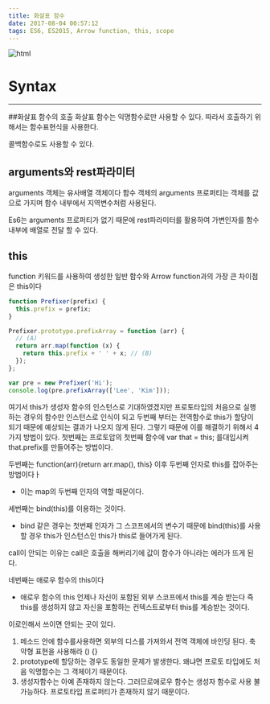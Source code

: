 ```yaml
---
title: 화살표 함수
date: 2017-08-04 00:57:12
tags: ES6, ES2015, Arrow function, this, scope
---
```

![html](../../../../images/es6.png)
# Syntax
---

##화살표 함수의 호출
화살표 함수는 익명함수로만 사용할 수 있다.
따라서 호출하기 위해서는 함수표현식을 사용한다.

콜백함수로도 사용할 수 있다.

## arguments와 rest파라미터
arguments 객체는 유사배열 객체이다
함수 객체의 arguments 프로퍼티는 객체를 값으로 가지며 함수 내부에서 지역변수처럼 사용된다.

Es6는 arguments 프로퍼티가 없기 때문에 rest파라미터를 활용하여 가변인자를 함수내부에 배열로 전달 할 수 있다.

## this

function 키워드를 사용하여 생성한 일반 함수와 Arrow function과의 가장 큰 차이점은 this이다

```js
function Prefixer(prefix) {
  this.prefix = prefix;
}

Prefixer.prototype.prefixArray = function (arr) {
  // (A)
  return arr.map(function (x) {
    return this.prefix + ' ' + x; // (B)
  });
};

var pre = new Prefixer('Hi');
console.log(pre.prefixArray(['Lee', 'Kim']));
```
여기서 this가 생성자 함수의 인스턴스로 기대하였겠지만
프로토타입의 처음으로 실행하는 경우의 함수만 인스턴스로 인식이 되고 두번째 부터는 전역함수로 this가 할당이 되기 때문에
예상되는 결과가 나오지 않게 된다. 그렇기 때문에 이를 해결하기 위해서
4가지 방법이 있다.
첫번째는 프로토압의 첫번째 함수에 var that = this; 를대입시켜
that.prefix를 만들어주는 방법이다.

두번째는 function(arr){return arr.map(), this}
이후 두번째 인자로 this를 잡아주는 방법이다ㅏ
- 이는 map의 두번째 인자의 역할 때문이다.

세번째는 bind(this)를 이용하는 것이다.
- bind 같은 경우는 첫번째 인자가 그 스코프에서의 변수기 때문에 bind(this)를 사용할 경우
this가 인스턴스인 this가 this로 들어가게 된다.

call이 안되는 이유는 call은 호출을 해버리기에 값이 함수가 아니라는 에러가 뜨게 된다.

네번째는 애로우 함수의 this이다
- 애로우 함수의 this 언제나 자신이 포함된 외부 스코프에서 this를 계승 받는다 즉 this를 생성하지 않고 자신을 포함하는 컨텍스트로부터 this를 계승받는 것이다.

이로인해서 쓰이면 안되는 곳이 있다.

1. 메소드 안에 함수를사용하면 외부의 디스를 가져와서 전역 객체에 바인딩 된다.
축약형 표현을 사용해라 () {}
2. prototype에 할당하는 경우도 동일한 문제가 발생한다.
왜냐면 프로토 타입에도 처음 익명함수는 그 객체이기 때문이다.
3. 생성자함수는 아예 존재하지 않는다. 그러므로애로우 함수는 생성자 함수로 사용 불가능하다. 프로토타입 프로퍼티가 존재하지 않기 때문이다.
